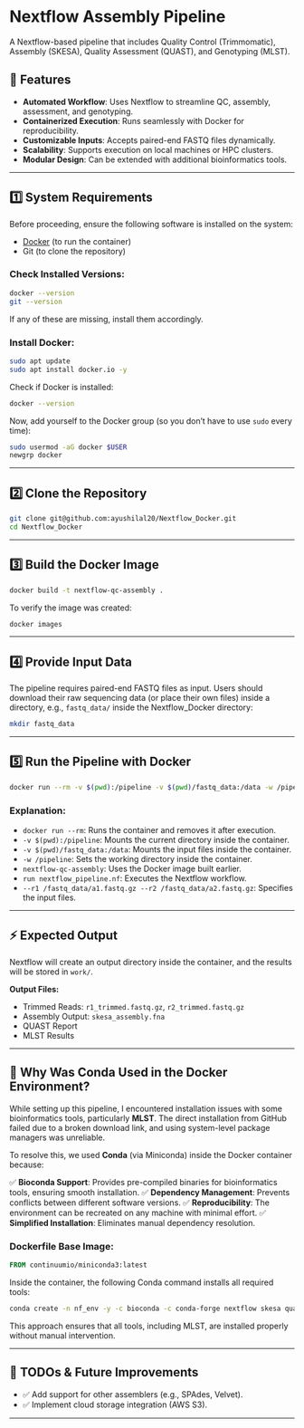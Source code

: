 # Nextflow Assembly Pipeline

A Nextflow-based pipeline that includes Quality Control (Trimmomatic), Assembly (SKESA), Quality Assessment (QUAST), and Genotyping (MLST).

## 📌 Features

- **Automated Workflow**: Uses Nextflow to streamline QC, assembly, assessment, and genotyping.
- **Containerized Execution**: Runs seamlessly with Docker for reproducibility.
- **Customizable Inputs**: Accepts paired-end FASTQ files dynamically.
- **Scalability**: Supports execution on local machines or HPC clusters.
- **Modular Design**: Can be extended with additional bioinformatics tools.

---

## 1️⃣ System Requirements

Before proceeding, ensure the following software is installed on the system:

- [Docker](https://www.docker.com/get-started) (to run the container)
- Git (to clone the repository)

### Check Installed Versions:
```bash
docker --version
git --version
```

If any of these are missing, install them accordingly.

### Install Docker:
```bash
sudo apt update
sudo apt install docker.io -y
```

Check if Docker is installed:
```bash
docker --version
```

Now, add yourself to the Docker group (so you don’t have to use `sudo` every time):
```bash
sudo usermod -aG docker $USER
newgrp docker
```

---

## 2️⃣ Clone the Repository
```bash
git clone git@github.com:ayushilal20/Nextflow_Docker.git
cd Nextflow_Docker
```

---

## 3️⃣ Build the Docker Image
```bash
docker build -t nextflow-qc-assembly .
```

To verify the image was created:
```bash
docker images
```

---

## 4️⃣ Provide Input Data

The pipeline requires paired-end FASTQ files as input. Users should download their raw sequencing data (or place their own files) inside a directory, e.g., `fastq_data/` inside the Nextflow_Docker directory:
```bash
mkdir fastq_data
```

---

## 5️⃣ Run the Pipeline with Docker
```bash
docker run --rm -v $(pwd):/pipeline -v $(pwd)/fastq_data:/data -w /pipeline nextflow-qc-assembly run nextflow_pipeline.nf --r1 /fastq_data/a1.fastq.gz --r2 /fastq_data/a2.fastq.gz
```

### Explanation:
- `docker run --rm`: Runs the container and removes it after execution.
- `-v $(pwd):/pipeline`: Mounts the current directory inside the container.
- `-v $(pwd)/fastq_data:/data`: Mounts the input files inside the container.
- `-w /pipeline`: Sets the working directory inside the container.
- `nextflow-qc-assembly`: Uses the Docker image built earlier.
- `run nextflow_pipeline.nf`: Executes the Nextflow workflow.
- `--r1 /fastq_data/a1.fastq.gz --r2 /fastq_data/a2.fastq.gz`: Specifies the input files.

---

## ⚡ Expected Output

Nextflow will create an output directory inside the container, and the results will be stored in `work/`.


**Output Files:**
- Trimmed Reads: `r1_trimmed.fastq.gz`, `r2_trimmed.fastq.gz`
- Assembly Output: `skesa_assembly.fna`
- QUAST Report
- MLST Results

---

## 🔹 Why Was Conda Used in the Docker Environment?

While setting up this pipeline, I encountered installation issues with some bioinformatics tools, particularly **MLST**. The direct installation from GitHub failed due to a broken download link, and using system-level package managers was unreliable. 

To resolve this, we used **Conda** (via Miniconda) inside the Docker container because:

✅ **Bioconda Support**: Provides pre-compiled binaries for bioinformatics tools, ensuring smooth installation.
✅ **Dependency Management**: Prevents conflicts between different software versions.
✅ **Reproducibility**: The environment can be recreated on any machine with minimal effort.
✅ **Simplified Installation**: Eliminates manual dependency resolution.

### Dockerfile Base Image:
```dockerfile
FROM continuumio/miniconda3:latest
```

Inside the container, the following Conda command installs all required tools:
```bash
conda create -n nf_env -y -c bioconda -c conda-forge nextflow skesa quast mlst trimmomatic && conda clean --all -y
```

This approach ensures that all tools, including MLST, are installed properly without manual intervention.

---

## 📌 TODOs & Future Improvements

- ✅ Add support for other assemblers (e.g., SPAdes, Velvet).
- ✅ Implement cloud storage integration (AWS S3).

---


